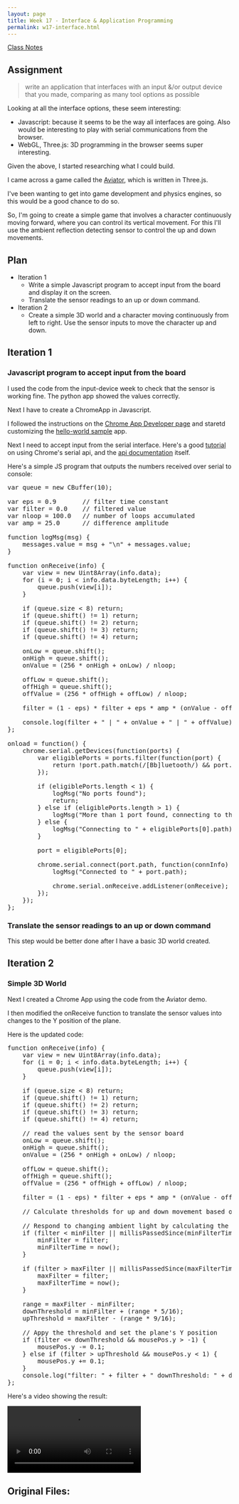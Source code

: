 ```yaml
---
layout: page
title: Week 17 - Interface & Application Programming
permalink: w17-interface.html
---
```


[Class Notes](http://academy.cba.mit.edu/classes/interface_application_programming/index.html)   

## Assignment

> write an application that interfaces with an input &/or output device that you made,
    comparing as many tool options as possible
    
Looking at all the interface options, these seem interesting: 

* Javascript: because it seems to be the way all interfaces are going. Also would be interesting to play with serial 
    communications from the browser.
* WebGL, Three.js: 3D programming in the browser seems super interesting.

Given the above, I started researching what I could build. 

I came across a game called the [Aviator](http://tympanus.net/codrops/2016/04/26/the-aviator-animating-basic-3d-scene-threejs/), 
    which is written in Three.js.

I've been wanting to get into game development and physics engines, so this would be a good chance to do so.

So, I'm going to create a simple game that involves a character continuously moving forward, where you can control its vertical movement.
  For this I'll use the ambient reflection detecting sensor to control the up and down movements.
   
## Plan

*  Iteration 1
    * Write a simple Javascript program to accept input from the board and display it on the screen. 
    * Translate the sensor readings to an up or down command.
* Iteration 2
    * Create a simple 3D world and a character moving continuously from left to right. Use the sensor inputs to move the character up and down.

## Iteration 1

### Javascript program to accept input from the board
 
I used the code from the input-device week to check that the sensor is working fine. The python app showed the values correctly.
 
Next I have to create a ChromeApp in Javascript. 

I followed the instructions on the [Chrome App Developer page](https://developer.chrome.com/apps/first_app) and staretd customizing 
    the [hello-world sample](https://github.com/GoogleChrome/chrome-app-samples/tree/master/samples/hello-world) app. 
 
Next I need to accept input from the serial interface. Here's a good [tutorial](http://renaun.com/blog/2013/05/using-the-chrome-serial-api-with-arduino/) 
    on using Chrome's serial api, and the [api documentation](https://developer.chrome.com/apps/serial) itself.

Here's a simple JS program that outputs the numbers received over serial to console:
 
<pre>
var queue = new CBuffer(10);

var eps = 0.9       // filter time constant
var filter = 0.0    // filtered value
var nloop = 100.0   // number of loops accumulated
var amp = 25.0      // difference amplitude

function logMsg(msg) {
    messages.value = msg + "\n" + messages.value; 
}

function onReceive(info) {
    var view = new Uint8Array(info.data);
    for (i = 0; i < info.data.byteLength; i++) {
        queue.push(view[i]);
    }
    
    if (queue.size < 8) return; 
    if (queue.shift() != 1) return;
    if (queue.shift() != 2) return;
    if (queue.shift() != 3) return;
    if (queue.shift() != 4) return;
    
    onLow = queue.shift();
    onHigh = queue.shift();
    onValue = (256 * onHigh + onLow) / nloop;
    
    offLow = queue.shift();
    offHigh = queue.shift();
    offValue = (256 * offHigh + offLow) / nloop;
    
    filter = (1 - eps) * filter + eps * amp * (onValue - offValue);

    console.log(filter + " | " + onValue + " | " + offValue);
};

onload = function() {
    chrome.serial.getDevices(function(ports) {
        var eligiblePorts = ports.filter(function(port) {
            return !port.path.match(/[Bb]luetooth/) && port.path.match(/\/dev\/tty/);
        });
        
        if (eligiblePorts.length < 1) {
            logMsg("No ports found");
            return;
        } else if (eligiblePorts.length > 1) {
            logMsg("More than 1 port found, connecting to the first one: " + eligiblePorts[0].path);
        } else {
            logMsg("Connecting to " + eligiblePorts[0].path);
        }
        
        port = eligiblePorts[0];
        
        chrome.serial.connect(port.path, function(connInfo) {
            logMsg("Connected to " + port.path);

            chrome.serial.onReceive.addListener(onReceive);
        });
    });
};
</pre>

### Translate the sensor readings to an up or down command

This step would be better done after I have a basic 3D world created.

## Iteration 2

### Simple 3D World

Next I created a Chrome App using the code from the Aviator demo.
 
I then modified the onReceive function to translate the sensor values into changes to the Y position of the plane. 

Here is the updated code:

<pre>
function onReceive(info) {
    var view = new Uint8Array(info.data);
    for (i = 0; i < info.data.byteLength; i++) {
        queue.push(view[i]);
    }
    
    if (queue.size < 8) return; 
    if (queue.shift() != 1) return;
    if (queue.shift() != 2) return;
    if (queue.shift() != 3) return;
    if (queue.shift() != 4) return;
    
    // read the values sent by the sensor board
    onLow = queue.shift();
    onHigh = queue.shift();
    onValue = (256 * onHigh + onLow) / nloop;
    
    offLow = queue.shift();
    offHigh = queue.shift();
    offValue = (256 * offHigh + offLow) / nloop;
    
    filter = (1 - eps) * filter + eps * amp * (onValue - offValue);

    // Calculate thresholds for up and down movement based on the diff between the hi and lo value.
    
    // Respond to changing ambient light by calculating the up & down threshold based on the range of values seen recently.  
    if (filter < minFilter || millisPassedSince(minFilterTime, 10)) {
        minFilter = filter;
        minFilterTime = now();
    }
    
    if (filter > maxFilter || millisPassedSince(maxFilterTime, 10)) {
        maxFilter = filter;
        maxFilterTime = now();
    }
    
    range = maxFilter - minFilter;
    downThreshold = minFilter + (range * 5/16);
    upThreshold = maxFilter - (range * 9/16);
     
    // Appy the threshold and set the plane's Y position 
    if (filter <= downThreshold && mousePos.y > -1) {
        mousePos.y -= 0.1;
    } else if (filter > upThreshold && mousePos.y < 1) {
        mousePos.y += 0.1;
    }
    console.log("filter: " + filter + " downThreshold: " + downThreshold + " upThreshold: " + upThreshold + "; mousePos: x " + mousePos.x + ", y " + mousePos.y);
};
</pre>

Here's a video showing the result:

<video controls>
  <source src="images/w17-aviator.mp4" type="video/mp4">
  Your browser does not support the video tag.
</video>

## Original Files:

